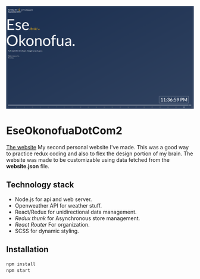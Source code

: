 <img src = 'https://github.com/EseOkonofua/EseOkonofuaDotCom2/blob/master/github/screenshot.PNG'  />

# EseOkonofuaDotCom2 
[The website](https://eokonofuadotcom2.herokuapp.com)
My second personal website I've made. This was a good way to practice redux coding and also to flex the design portion of my brain.
The website was made to be customizable using data fetched from the **website.json** file.

## Technology stack
- Node.js for api and web server.
- Openweather API for weather stuff.
- React/Redux for unidirectional data management.
- *Redux thunk* for Asynchronous store management. 
- *React Router* For organization.
- SCSS for dynamic styling.

## Installation
```javascript
npm install
npm start
```
